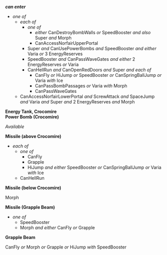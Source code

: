 ﻿***can enter***

- *one of*
  - *each of*
    - *one of*
      - *either* CanDestroyBombWalls *or* SpeedBooster *and also* Super *and* Morph
      - CanAccessNorfairUpperPortal
    - Super *and* CanUsePowerBombs *and* SpeedBooster *and either* Varia *or* 3 EnergyReserves
    - SpeedBooster *and* CanPassWaveGates *and either* 2 EnergyReserves *or* Varia
    - CanHellRun *and* CanOpenRedDoors *and* Super *and each of*
      - CanFly *or* HiJump *or* SpeedBooster *or* CanSpringBallJump *or* Varia *with* Ice
      - CanPassBombPassages *or* Varia *with* Morph
      - CanPassWaveGates
  - CanAccessNorfairLowerPortal *and* ScrewAttack *and* SpaceJump *and* Varia *and* Super *and* 2 EnergyReserves *and* Morph

**Energy Tank, Crocomire**  
**Power Bomb (Crocomire)**

*Available*

**Missile (above Crocomire)**

- *each of*
  - *one of*
    - CanFly
    - Grapple
    - HiJump *and either* SpeedBooster *or* CanSpringBallJump *or* Varia *with* Ice
  - CanHellRun

**Missile (below Crocomire)**

Morph

**Missile (Grapple Beam)**

- *one of*
  - SpeedBooster
  - Morph *and either* CanFly *or* Grapple

**Grapple Beam**

CanFly *or* Morph *or* Grapple *or* HiJump *with* SpeedBooster
